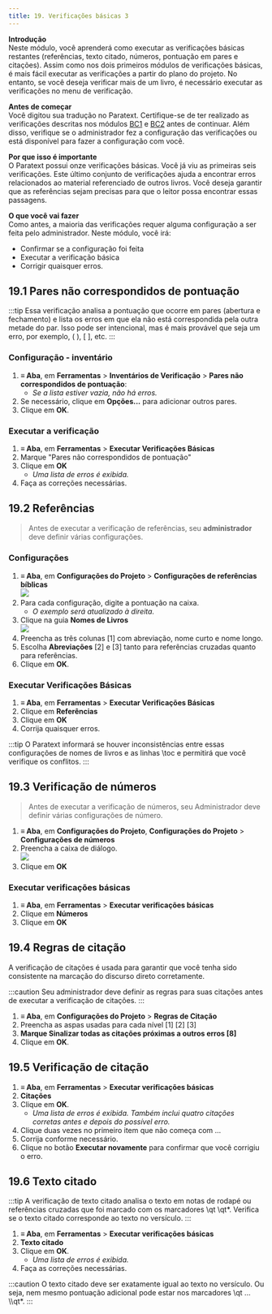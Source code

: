 ```yaml
---
title: 19. Verificações básicas 3
---
```


**Introdução**  
Neste módulo, você aprenderá como executar as verificações básicas restantes (referências, texto citado, números, pontuação em pares e citações). Assim como nos dois primeiros módulos de verificações básicas, é mais fácil executar as verificações a partir do plano do projeto. No entanto, se você deseja verificar mais de um livro, é necessário executar as verificações no menu de verificação.

**Antes de começar**  
Você digitou sua tradução no Paratext. Certifique-se de ter realizado as verificações descritas nos módulos [BC1](../02-Stage-1/5.BC1.md) e [BC2](../03-Stage-2/12.BC2.md) antes de continuar. Além disso, verifique se o administrador fez a configuração das verificações ou está disponível para fazer a configuração com você.

**Por que isso é importante**  
O Paratext possui onze verificações básicas. Você já viu as primeiras seis verificações. Este último conjunto de verificações ajuda a encontrar erros relacionados ao material referenciado de outros livros. Você deseja garantir que as referências sejam precisas para que o leitor possa encontrar essas passagens.

**O que você vai fazer**  
Como antes, a maioria das verificações requer alguma configuração a ser feita pelo administrador. Neste módulo, você irá:

- Confirmar se a configuração foi feita
- Executar a verificação básica
- Corrigir quaisquer erros.

#####

## 19.1 Pares não correspondidos de pontuação
:::tip
Essa verificação analisa a pontuação que ocorre em pares (abertura e fechamento) e lista os erros em que ela não está correspondida pela outra metade do par. Isso pode ser intencional, mas é mais provável que seja um erro, por exemplo, ( ), [ ], etc.
:::

### Configuração - inventário
1. **≡ Aba**, em **Ferramentas** \> **Inventários de Verificação** \> **Pares não correspondidos de pontuação**:
   - *Se a lista estiver vazia, não há erros.*
1. Se necessário, clique em **Opções...** para adicionar outros pares.
1. Clique em **OK**.

### Executar a verificação
1. **≡ Aba**, em **Ferramentas** \> **Executar Verificações Básicas**
1. Marque "Pares não correspondidos de pontuação"
1. Clique em **OK**
   - *Uma lista de erros é exibida.*
1. Faça as correções necessárias.

## 19.2 Referências
> Antes de executar a verificação de referências, seu **administrador** deve definir várias configurações.

#####

### Configurações
1. **≡ Aba**, em **Configurações do Projeto** \> **Configurações de referências bíblicas**  
   ![](../media/3c1285a01332fb29eae740742aa7e93f.png)
2. Para cada configuração, digite a pontuação na caixa.
   - *O exemplo será atualizado à direita.*
3. Clique na guia **Nomes de Livros**  
   ![](../media/467ba2802d10332431011d3088c21007.png)
4. Preencha as três colunas [1] com abreviação, nome curto e nome longo.
5. Escolha **Abreviações** [2] e [3] tanto para referências cruzadas quanto para referências.
6. Clique em **OK**.

### Executar Verificações Básicas
1. **≡ Aba**, em **Ferramentas** \> **Executar Verificações Básicas**
3. Clique em **Referências**
4. Clique em **OK**
5. Corrija quaisquer erros.

:::tip
O Paratext informará se houver inconsistências entre essas configurações de nomes de livros e as linhas \\toc e permitirá que você verifique os conflitos.
:::
## 19.3 Verificação de números
> Antes de executar a verificação de números, seu Administrador deve definir várias configurações de número.

1. **≡ Aba**, em **Configurações do Projeto**, **Configurações do Projeto** \> **Configurações de números**
2. Preencha a caixa de diálogo.  
   ![](../media/4b329d472418ce7ddd29314a741ea75c.png)
3. Clique em **OK**

### Executar verificações básicas
1. **≡ Aba**, em **Ferramentas** \> **Executar verificações básicas**
2. Clique em **Números**
3. Clique em **OK**

## 19.4 Regras de citação
A verificação de citações é usada para garantir que você tenha sido consistente na marcação do discurso direto corretamente.

:::caution
Seu administrador deve definir as regras para suas citações antes de executar a verificação de citações.
:::

1. **≡ Aba**, em **Configurações do Projeto** \> **Regras de Citação**
2. Preencha as aspas usadas para cada nível \[1\] \[2\] [3\]
3. **Marque Sinalizar todas as citações próximas a outros erros [8]**
4. Clique em **OK**.

## 19.5 Verificação de citação
1. **≡ Aba**, em **Ferramentas** \> **Executar verificações básicas**
1. **Citações**
1. Clique em **OK**.
   - *Uma lista de erros é exibida. Também inclui quatro citações corretas antes e depois do possível erro.*
1. Clique duas vezes no primeiro item que não começa com ...
1. Corrija conforme necessário.
1. Clique no botão **Executar novamente** para confirmar que você corrigiu o erro.

## 19.6 Texto citado
:::tip
A verificação de texto citado analisa o texto em notas de rodapé ou referências cruzadas que foi marcado com os marcadores \\qt \\qt\*. Verifica se o texto citado corresponde ao texto no versículo.
:::
1. **≡ Aba**, em **Ferramentas** \> **Executar verificações básicas**
1. **Texto citado**
1. Clique em **OK**.
   - *Uma lista de erros é exibida.*
1. Faça as correções necessárias.

:::caution
O texto citado deve ser exatamente igual ao texto no versículo. Ou seja, nem mesmo pontuação adicional pode estar nos marcadores \\qt ... \\\\qt\*.
:::